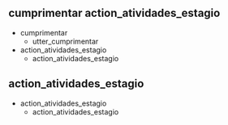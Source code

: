 ## cumprimentar action_atividades_estagio
* cumprimentar
    - utter_cumprimentar
* action_atividades_estagio
    - action_atividades_estagio

## action_atividades_estagio
* action_atividades_estagio
    - action_atividades_estagio

